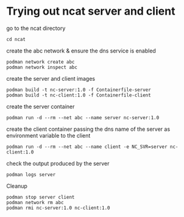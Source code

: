 # Trying out ncat server and client

go to the ncat directory
```
cd ncat
```
create the abc network & ensure the dns service is enabled
```
podman network create abc
podman network inspect abc
```
create the server and client images
```
podman build -t nc-server:1.0 -f Containerfile-server
podman build -t nc-client:1.0 -f Containerfile-client
```
create the server container
```
podman run -d --rm --net abc --name server nc-server:1.0
```
create the client container passing the dns name of the server as environment variable to the client
```
podman run -d --rm --net abc --name client -e NC_SVR=server nc-client:1.0
```
check the output produced by the server
```
podman logs server
```

Cleanup
```
podman stop server client
podman network rm abc
podman rmi nc-server:1.0 nc-client:1.0
```
